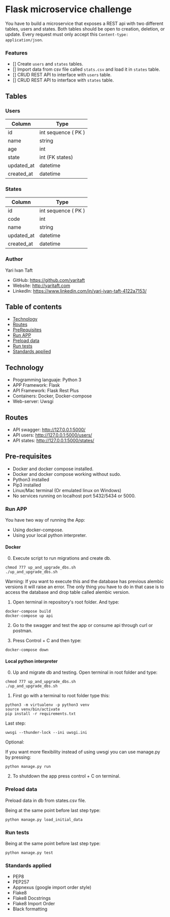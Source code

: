 # Flask microservice challenge

You have to build a microservice that exposes a REST api with two different
tables, users and states. Both tables should be open to creation, deletion,
or update. Every request must only accept this `Content-type: application/json`.

### Features
- [] Create `users` and `states` tables.
- [] Import data from csv file called `stats.csv` and load it in `states` table.
- [] CRUD REST API to interface with `users` table.
- [] CRUD REST API to interface with `states` table.

## Tables


### Users

Column | Type
------ | ----
id | int sequence ( PK )
name | string
age | int
state | int (FK states)
updated_at | datetime
created_at | datetime

### States
Column | Type
------ | ----
id | int sequence ( PK )
code | int
name | string
updated_at | datetime
created_at | datetime

### Author

Yari Ivan Taft

- GitHub: https://github.com/yaritaft
- Website: http://yaritaft.com
- LinkedIn: https://www.linkedin.com/in/yari-ivan-taft-4122a7153/

## Table of contents

- [Technology](#Technology)
- [Routes](#Routes)
- [PreRequisites](#Pre-requisites)
- [Run APP](#Run-APP)
- [Preload data](#Preload-data)
- [Run tests](#Run-tests)
- [Standards applied](#Standards-applied)

## Technology

- Programming languaje: Python 3
- APP Framework: Flask
- API Framework: Flask Rest Plus
- Containers: Docker, Docker-compose
- Web-server: Uwsgi

## Routes

- API swagger: http://127.0.0.1:5000/
- API users: http://127.0.0.1:5000/users/
- API states: http://127.0.0.1:5000/states/

## Pre-requisites

- Docker and docker compose installed.
- Docker and docker compose working without sudo.
- Python3 installed
- Pip3 installed
- Linux/Mac terminal (Or emulated linux on Windows)
- No services running on localhost port 5432/5434 or 5000.

### Run APP

You have two way of running the App:
- Using docker-compose.
- Using your local python interpreter.

#### Docker

0) Execute script to run migrations and create db.
```
chmod 777 up_and_upgrade_dbs.sh
./up_and_upgrade_dbs.sh
```

Warning: If you want to execute this and the database has previous alembic 
versions it will raise an error. The only thing you have to do in that case is
to access the database and drop table called alembic version.

1) Open terminal in repository's root folder. And type:
```
docker-compose build
docker-compose up api
```

2) Go to the swagger and test the app or consume api through curl or postman.

3) Press Control + C and then type:
```
docker-compose down
```

#### Local python interpreter
0) Up and migrate db and testing. Open terminal in root folder and type:
```
chmod 777 up_and_upgrade_dbs.sh
./up_and_upgrade_dbs.sh
```

1) First go with a terminal to root folder type this:
```
python3 -m virtualenv -p python3 venv
source venv/bin/activate
pip install -r requirements.txt
```

Last step:
```
uwsgi --thunder-lock --ini uwsgi.ini
```
Optional:

If you want more flexibility instead of using uwsgi you can use manage.py
by pressing:
```
python manage.py run
```

2) To shutdown the app press control + C on terminal.

### Preload data

Preload data in db from states.csv file.

Being at the same point before last step type:

```
python manage.py load_initial_data
```

### Run tests

Being at the same point before last step type:

```
python manage.py test
```

### Standards applied

- PEP8
- PEP257
- Appnexus (google import order style)
- Flake8
- Flake8 Docstrings
- Flake8 Import Order
- Black formatting
